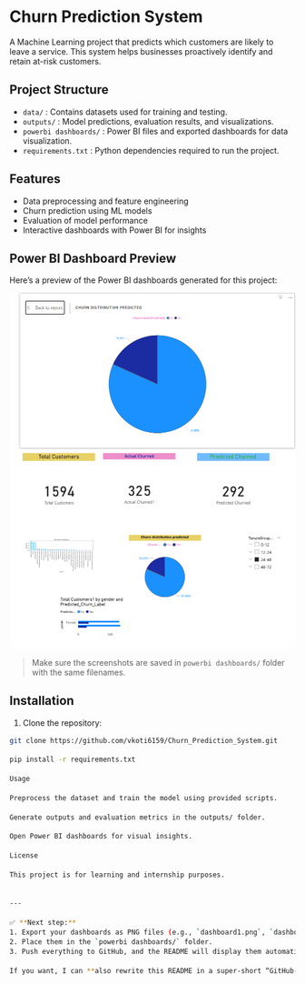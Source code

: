 # Churn Prediction System

A Machine Learning project that predicts which customers are likely to leave a service. This system helps businesses proactively identify and retain at-risk customers.

## Project Structure

- `data/` : Contains datasets used for training and testing.  
- `outputs/` : Model predictions, evaluation results, and visualizations.  
- `powerbi dashboards/` : Power BI files and exported dashboards for data visualization.  
- `requirements.txt` : Python dependencies required to run the project.  

## Features

- Data preprocessing and feature engineering  
- Churn prediction using ML models  
- Evaluation of model performance  
- Interactive dashboards with Power BI for insights  

## Power BI Dashboard Preview

Here’s a preview of the Power BI dashboards generated for this project:

![Dashboard 1](powerbidashboards/dashboard.png)  
![Dashboard 2](powerbidashboards/FinalDashBorad.png)  

> Make sure the screenshots are saved in `powerbi dashboards/` folder with the same filenames.

## Installation

1. Clone the repository:  
```bash
git clone https://github.com/vkoti6159/Churn_Prediction_System.git

pip install -r requirements.txt

Usage

Preprocess the dataset and train the model using provided scripts.

Generate outputs and evaluation metrics in the outputs/ folder.

Open Power BI dashboards for visual insights.

License

This project is for learning and internship purposes.


---

✅ **Next step:**  
1. Export your dashboards as PNG files (e.g., `dashboard1.png`, `dashboard2.png`).  
2. Place them in the `powerbi dashboards/` folder.  
3. Push everything to GitHub, and the README will display them automatically.  

If you want, I can **also rewrite this README in a super-short “GitHub-ready” version** so it looks extra clean and professional. Do you want me to do that?

